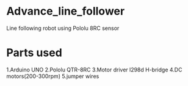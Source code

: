 # Advance_line_follower
Line following robot using Pololu 8RC sensor
# Parts used
   1.Arduino UNO
   2.Pololu QTR-8RC
   3.Motor driver l298d H-bridge
   4.DC motors(200-300rpm)
   5.jumper wires
